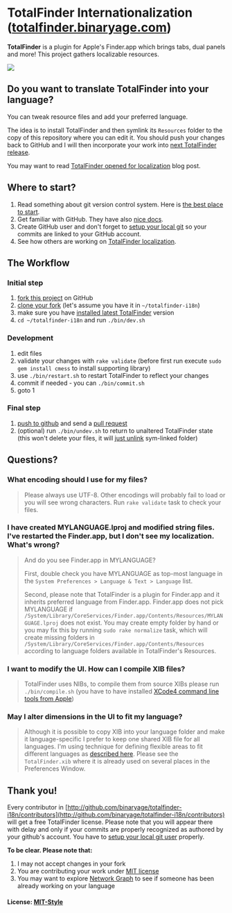 # TotalFinder Internationalization ([totalfinder.binaryage.com](http://totalfinder.binaryage.com))

**TotalFinder** is a plugin for Apple's Finder.app which brings tabs, dual panels and more! This project gathers localizable resources.

<img src="http://totalfinder.binaryage.com/images/showcase/showcase-dual-mode.png">

## Do you want to translate TotalFinder into your language?

You can tweak resource files and add your preferred language.

The idea is to install TotalFinder and then symlink its `Resources` folder to the copy of this repository where you can edit it.
You should push your changes back to GitHub and I will then incorporate your work into [next TotalFinder release](http://totalfinder.binaryage.com/beta-changes).

You may want to read [TotalFinder opened for localization](http://blog.binaryage.com/totalfinder-localization/) blog post.

## Where to start?

1. Read something about git version control system. Here is [the best place to start](http://git-scm.com/documentation).
2. Get familiar with GitHub. They have also [nice docs](http://help.github.com).
3. Create GitHub user and don't forget to [setup your local git](http://help.github.com/mac-set-up-git) so your commits are linked to your GitHub account.
4. See how others are working on [TotalFinder localization](http://github.com/binaryage/totalfinder-i18n/network).

## The Workflow

### Initial step

1. [fork this project](http://help.github.com/fork-a-repo) on GitHub
2. [clone your fork](http://help.github.com/remotes) (let's assume you have it in `~/totalfinder-i18n`)
3. make sure you have [installed latest TotalFinder](http://totalfinder.binaryage.com/beta-changes) version
4. `cd ~/totalfinder-i18n` and run `./bin/dev.sh`

### Development

1. edit files
2. validate your changes with `rake validate` (before first run execute `sudo gem install cmess` to install supporting library)
3. use `./bin/restart.sh` to restart TotalFinder to reflect your changes
4. commit if needed - you can `./bin/commit.sh`
5. goto 1

### Final step

1. [push to github](http://help.github.com/remotes) and send a [pull request](http://help.github.com/pull-requests)
2. (optional) run `./bin/undev.sh` to return to unaltered TotalFinder state (this won't delete your files, it will [just unlink](totalfinder-i18n/blob/master/undev.sh) sym-linked folder)

## Questions?

### What encoding should I use for my files?
> Please always use UTF-8. Other encodings will probably fail to load or you will see wrong characters. Run `rake validate` task to check your files.

### I have created MYLANGUAGE.lproj and modified string files.<br>I've restarted the Finder.app, but I don't see my localization. What's wrong?
> And do you see Finder.app in MYLANGUAGE?
>
> First, double check you have MYLANGUAGE as top-most language in the `System Preferences > Language & Text > Language` list.
>
> Second, please note that TotalFinder is a plugin for Finder.app and it inherits preferred language from Finder.app. Finder.app does not pick MYLANGUAGE if `/System/Library/CoreServices/Finder.app/Contents/Resources/MYLANGUAGE.lproj` does not exist. You may create empty folder by hand or you may fix this by running `sudo rake normalize` task, which will create missing folders in `/System/Library/CoreServices/Finder.app/Contents/Resources` according to language folders available in TotalFinder's Resources.

### I want to modify the UI. How can I compile XIB files?
> TotalFinder uses NIBs, to compile them from source XIBs please run `./bin/compile.sh` (you have to have installed [XCode4 command line tools from Apple](http://developer.apple.com/technologies/tools/xcode.html))

### May I alter dimensions in the UI to fit my language?
> Although it is possible to copy XIB into your language folder and make it language-specific I prefer to keep one shared XIB file for all languages. I'm using technique for defining flexible areas to fit different languages as [described here](http://code.google.com/p/google-toolbox-for-mac/wiki/UILocalization). Please see the `TotalFinder.xib` where it is already used on several places in the Preferences Window.

## Thank you!

Every contributor in [http://github.com/binaryage/totalfinder-i18n/contributors](http://github.com/binaryage/totalfinder-i18n/contributors) will get a free TotalFinder license. Please note that you will appear there with delay and only if your commits are properly recognized as authored by your github's account. You have to [setup your local git user](http://help.github.com/git-email-settings) properly.

**To be clear. Please note that:**

1. I may not accept changes in your fork
2. You are contributing your work under [MIT license](totalfinder-i18n/raw/master/license.txt)
3. You may want to explore [Network Graph](http://github.com/binaryage/totalfinder-i18n/network) to see if someone has been already working on your language

#### License: [MIT-Style](https://raw.github.com/binaryage/totalfinder-i18n/master/license.txt)